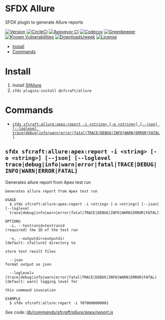 SFDX Allure
===========

SFDX plugin to generate Allure reports

[![Version](https://img.shields.io/npm/v/sfdx-allure.svg)](https://www.npmjs.com/package/@sfcraft/allure)
[![CircleCI](https://circleci.com/gh/nchursin/sfdx-allure/tree/master.svg?style=shield)](https://circleci.com/gh/nchursin/sfdx-allure/tree/master)
[![Appveyor CI](https://ci.appveyor.com/api/projects/status/github/nchursin/sfdx-allure?branch=master&svg=true)](https://ci.appveyor.com/project/heroku/sfdx-allure/branch/master)
[![Codecov](https://codecov.io/gh/nchursin/sfdx-allure/branch/master/graph/badge.svg)](https://codecov.io/gh/nchursin/sfdx-allure)
[![Greenkeeper](https://badges.greenkeeper.io/nchursin/sfdx-allure.svg)](https://greenkeeper.io/)
[![Known Vulnerabilities](https://snyk.io/test/github/nchursin/sfdx-allure/badge.svg)](https://snyk.io/test/github/nchursin/sfdx-allure)
[![Downloads/week](https://img.shields.io/npm/dw/sfdx-allure.svg)](https://www.npmjs.com/package/@sfcraft/allure)
[![License](https://img.shields.io/npm/l/sfdx-allure.svg)](https://github.com/nchursin/sfdx-allure/blob/master/package.json)

<!-- toc -->
* [Install](#install)
* [Commands](#commands)
<!-- tocstop -->
  <!-- install -->
# Install

1. Install [SfAllure](https://github.com/nchursin/salesforce-allure-plugin)
1. `sfdx plugins:install @sfcraft/allure`
<!-- installstop -->

# Commands
<!-- commands -->
* [`sfdx sfcraft:allure:apex:report -i <string> [-o <string>] [--json] [--loglevel trace|debug|info|warn|error|fatal|TRACE|DEBUG|INFO|WARN|ERROR|FATAL]`](#sfdx-sfcraftallureapexreport--i-string--o-string---json---loglevel-tracedebuginfowarnerrorfataltracedebuginfowarnerrorfatal)

## `sfdx sfcraft:allure:apex:report -i <string> [-o <string>] [--json] [--loglevel trace|debug|info|warn|error|fatal|TRACE|DEBUG|INFO|WARN|ERROR|FATAL]`

Generates allure report from Apex test run

```
Generates allure report from Apex test run

USAGE
  $ sfdx sfcraft:allure:apex:report -i <string> [-o <string>] [--json] [--loglevel 
  trace|debug|info|warn|error|fatal|TRACE|DEBUG|INFO|WARN|ERROR|FATAL]

OPTIONS
  -i, --testrunid=testrunid                                                         (required) the ID of the test run

  -o, --outputdir=outputdir                                                         [default: sfallure] directory to
                                                                                    store test result files

  --json                                                                            format output as json

  --loglevel=(trace|debug|info|warn|error|fatal|TRACE|DEBUG|INFO|WARN|ERROR|FATAL)  [default: warn] logging level for
                                                                                    this command invocation

EXAMPLE
  $ sfdx sfcraft:allure:report -i 7070000000001
```

_See code: [lib/commands/sfcraft/allure/apex/report.js](https://github.com/nchursin/sfdx-allure/blob/v0.1.0/lib/commands/sfcraft/allure/apex/report.js)_
<!-- commandsstop -->
